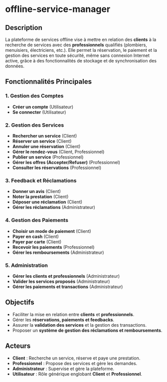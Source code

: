 # offline-service-manager

## Description

La plateforme de services offline vise à mettre en relation des **clients** à la recherche de services avec des **professionnels** qualifiés (plombiers, menuisiers, électriciens, etc.). Elle permet la réservation, le paiement et la gestion des services en toute sécurité, même sans connexion Internet active, grâce à des fonctionnalités de stockage et de synchronisation des données.

## Fonctionnalités Principales

### 1. Gestion des Comptes
- **Créer un compte** (Utilisateur)
- **Se connecter** (Utilisateur)

### 2. Gestion des Services
- **Rechercher un service** (Client)
- **Réserver un service** (Client)
- **Annuler une réservation** (Client)
- **Gérer le rendez-vous** (Client, Professionnel)
- **Publier un service** (Professionnel)
- **Gérer les offres (Accepter/Refuser)** (Professionnel)
- **Consulter les réservations** (Professionnel)

### 3. Feedback et Réclamations
- **Donner un avis** (Client)
- **Noter la prestation** (Client)
- **Déposer une réclamation** (Client)
- **Gérer les réclamations** (Administrateur)

### 4. Gestion des Paiements
- **Choisir un mode de paiement** (Client)
- **Payer en cash** (Client)
- **Payer par carte** (Client)
- **Recevoir les paiements** (Professionnel)
- **Gérer les remboursements** (Administrateur)

### 5. Administration
- **Gérer les clients et professionnels** (Administrateur)
- **Valider les services proposés** (Administrateur)
- **Gérer les paiements et transactions** (Administrateur)

## Objectifs
- Faciliter la mise en relation entre **clients** et **professionnels**.
- Gérer les **réservations, paiements et feedbacks**.
- Assurer la **validation des services** et la gestion des transactions.
- Proposer un **système de gestion des réclamations et remboursements**.

## Acteurs
- **Client** : Recherche un service, réserve et paye une prestation.
- **Professionnel** : Propose des services et gère les demandes.
- **Administrateur** : Supervise et gère la plateforme.
- **Utilisateur** : Rôle générique englobant **Client** et **Professionnel**.
